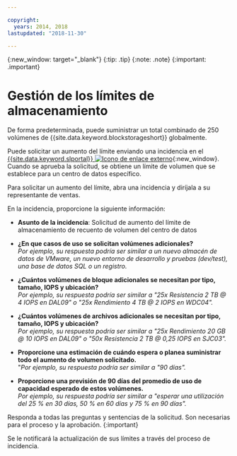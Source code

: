 ```yaml
---

copyright:
  years: 2014, 2018
lastupdated: "2018-11-30"

---
```

{:new_window: target="_blank"}
{:tip: .tip}
{:note: .note}
{:important: .important}

# Gestión de los límites de almacenamiento

De forma predeterminada, puede suministrar un total combinado de 250 volúmenes de {{site.data.keyword.blockstorageshort}} globalmente.

Puede solicitar un aumento del límite enviando una incidencia en el [{{site.data.keyword.slportal}} ![Icono de enlace externo](../../icons/launch-glyph.svg "Icono de enlace externo")](https://control.softlayer.com/){:new_window}. Cuando se aprueba la solicitud, se obtiene un límite de volumen que se establece para un centro de datos específico.  

Para solicitar un aumento del límite, abra una incidencia y diríjala a su representante de ventas.

En la incidencia, proporcione la siguiente información:

- **Asunto de la incidencia**: Solicitud de aumento del límite de almacenamiento de recuento de volumen del centro de datos

- **¿En que casos de uso se solicitan volúmenes adicionales?** <br />
*Por ejemplo, su respuesta podría ser similar a un nuevo almacén de datos de VMware, un nuevo entorno de desarrollo y pruebas (dev/test), una base de datos SQL o un registro.*

- **¿Cuántos volúmenes de bloque adicionales se necesitan por tipo, tamaño, IOPS y ubicación?** <br />
*Por ejemplo, su respuesta podría ser similar a "25x Resistencia 2 TB @ 4 IOPS en DAL09" o "25x Rendimiento 4 TB @ 2 IOPS en WDC04".*

- **¿Cuántos volúmenes de archivos adicionales se necesitan por tipo, tamaño, IOPS y ubicación?** <br />
*Por ejemplo, su respuesta podría ser similar a "25x Rendimiento 20 GB @ 10 IOPS en DAL09" o "50x Resistencia 2 TB @ 0,25 IOPS en SJC03".*

- **Proporcione una estimación de cuándo espera o planea suministrar todo el aumento de volumen solicitado.** <br />
 "*Por ejemplo, su respuesta podría ser similar a "90 días".*

- **Proporcione una previsión de 90 días del promedio de uso de capacidad esperado de estos volúmenes.** <br />
*Por ejemplo, su respuesta podría ser similar a "esperar una utilización del 25 % en 30 días, 50 % en 60 días y 75 % en 90 días".*

Responda a todas las preguntas y sentencias de la solicitud. Son necesarias para el proceso y la aprobación.
{:important}

Se le notificará la actualización de sus límites a través del proceso de incidencia.
